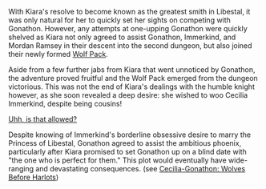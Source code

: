 <!-- title: A One-Sided Rivalry, a Two-Sided Contract -->

With Kiara's resolve to become known as the greatest smith in Libestal, it was only natural for her to quickly set her sights on competing with Gonathon. However, any attempts at one-upping Gonathon were quickly shelved as Kiara not only agreed to assist Gonathon, Immerkind, and Mordan Ramsey in their descent into the second dungeon, but also joined their newly formed [Wolf Pack](https://www.youtube.com/live/dgfH4qnRlfw?si=92Qk-dRTvlTvGjZi&t=8293).

Aside from a few further jabs from Kiara that went unnoticed by Gonathon, the adventure proved fruitful and the Wolf Pack emerged from the dungeon victorious. This was not the end of Kiara's dealings with the humble knight however, as she soon revealed a deep desire: she wished to woo Cecilia Immerkind, despite being cousins!

[Uhh, is that allowed?](#embed:https://www.youtube.com/live/dgfH4qnRlfw?si=UV8JFA4ao1-Ph7qP&t=14417)

Despite knowing of Immerkind's borderline obsessive desire to marry the Princess of Libestal, Gonathon agreed to assist the ambitious phoenix, particularly after Kiara promised to set Gonathon up on a blind date with "the one who is perfect for them." This plot would eventually have wide-ranging and devastating consequences. (see [Cecilia-Gonathon: Wolves Before Harlots](#edge:cecilia-gigi))
